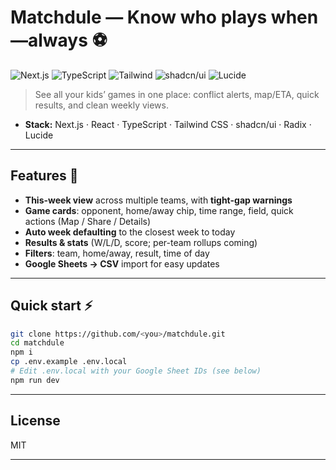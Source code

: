 # Matchdule — Know who plays when—always ⚽️

![Next.js](https://img.shields.io/badge/Next.js-15-black) ![TypeScript](https://img.shields.io/badge/TypeScript-5-blue) ![Tailwind](https://img.shields.io/badge/Tailwind_CSS-4-38B2AC) ![shadcn/ui](https://img.shields.io/badge/shadcn%2Fui-New%20York-000) ![Lucide](https://img.shields.io/badge/Lucide-Icons-111)

> See all your kids’ games in one place: conflict alerts, map/ETA, quick results, and clean weekly views.

- **Stack:** Next.js · React · TypeScript · Tailwind CSS · shadcn/ui · Radix · Lucide

---

## Features 🚀

- **This-week view** across multiple teams, with **tight-gap warnings**
- **Game cards**: opponent, home/away chip, time range, field, quick actions (Map / Share / Details)
- **Auto week defaulting** to the closest week to today
- **Results & stats** (W/L/D, score; per-team rollups coming)
- **Filters**: team, home/away, result, time of day
- **Google Sheets → CSV** import for easy updates

---

## Quick start ⚡

```bash
git clone https://github.com/<you>/matchdule.git
cd matchdule
npm i
cp .env.example .env.local
# Edit .env.local with your Google Sheet IDs (see below)
npm run dev
```

---

## License

MIT

---
